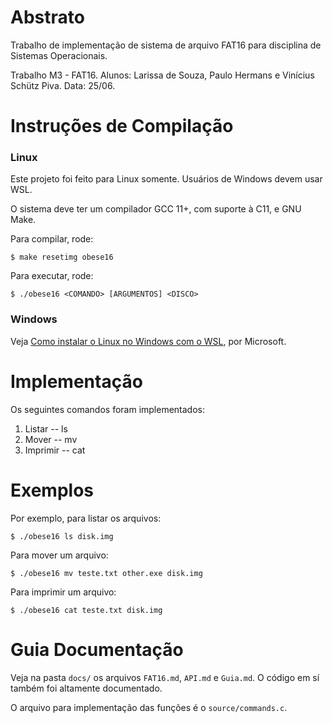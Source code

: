 # Abstrato

Trabalho de implementação de sistema de arquivo FAT16 para disciplina de Sistemas Operacionais.

Trabalho M3 - FAT16. Alunos: Larissa de Souza, Paulo Hermans e Vinícius Schütz Piva. Data: 25/06.

# Instruções de Compilação

### Linux

Este projeto foi feito para Linux somente. Usuários de Windows devem usar WSL.

O sistema deve ter um compilador GCC 11+, com suporte à C11, e GNU Make.

Para compilar, rode:

```
$ make resetimg obese16
```

Para executar, rode:
```
$ ./obese16 <COMANDO> [ARGUMENTOS] <DISCO>
```

### Windows

Veja [Como instalar o Linux no Windows com o WSL](https://learn.microsoft.com/pt-br/windows/wsl/install), por Microsoft.

# Implementação

Os seguintes comandos foram implementados:

1. Listar   -- ls
2. Mover    -- mv
3. Imprimir -- cat

# Exemplos

Por exemplo, para listar os arquivos:

```
$ ./obese16 ls disk.img
```

Para mover um arquivo:

```
$ ./obese16 mv teste.txt other.exe disk.img
```

Para imprimir um arquivo:

```
$ ./obese16 cat teste.txt disk.img
```

# Guia Documentação

Veja na pasta `docs/` os arquivos `FAT16.md`, `API.md` e `Guia.md`. O código em
sí também foi altamente documentado.

O arquivo para implementação das funções é o `source/commands.c`.
